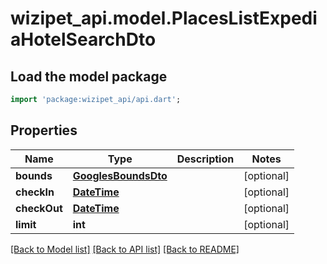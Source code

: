 # wizipet_api.model.PlacesListExpediaHotelSearchDto

## Load the model package
```dart
import 'package:wizipet_api/api.dart';
```

## Properties
Name | Type | Description | Notes
------------ | ------------- | ------------- | -------------
**bounds** | [**GooglesBoundsDto**](GooglesBoundsDto.md) |  | [optional] 
**checkIn** | [**DateTime**](DateTime.md) |  | [optional] 
**checkOut** | [**DateTime**](DateTime.md) |  | [optional] 
**limit** | **int** |  | [optional] 

[[Back to Model list]](../README.md#documentation-for-models) [[Back to API list]](../README.md#documentation-for-api-endpoints) [[Back to README]](../README.md)


